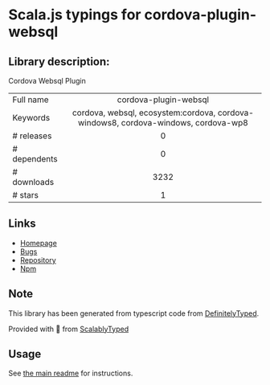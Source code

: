 
# Scala.js typings for cordova-plugin-websql


## Library description:
Cordova Websql Plugin

|                    |                 |
| ------------------ | :-------------: |
| Full name          | cordova-plugin-websql |
| Keywords           | cordova, websql, ecosystem:cordova, cordova-windows8, cordova-windows, cordova-wp8 |
| # releases         | 0 |
| # dependents       | 0 |
| # downloads        | 3232 |
| # stars            | 1 |

## Links
- [Homepage](https://github.com/MSOpenTech/cordova-plugin-websql#readme)
- [Bugs](https://github.com/MSOpenTech/cordova-plugin-websql/issues)
- [Repository](https://github.com/MSOpenTech/cordova-plugin-websql)
- [Npm](https://www.npmjs.com/package/cordova-plugin-websql)
    


## Note
This library has been generated from typescript code from [DefinitelyTyped](https://definitelytyped.org).

Provided with :purple_heart: from [ScalablyTyped](https://github.com/oyvindberg/ScalablyTyped)

## Usage
See [the main readme](../../readme.md) for instructions.


